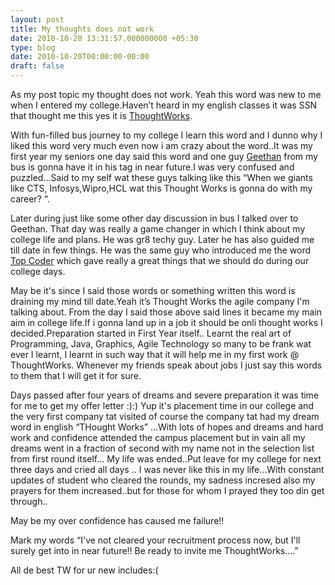 ```yaml
---
layout: post
title: My thoughts does not work
date: 2010-10-20 13:31:57.000000000 +05:30
type: blog
date: 2010-10-20T00:00:00-00:00
draft: false
---
```

As my post topic my thought does not work. Yeah this word was new to me when I entered my college.Haven’t heard in my english classes it was SSN that thought me this yes it is [ThoughtWorks](http://www.thoughtworks.com/).

With fun-filled bus journey to my college I learn this word and I dunno why I liked this word very much even now i am crazy about the word..It was my first year my seniors one day said this word and one guy  [Geethan](https://www.facebook.com/jeygeethan) from my bus is gonna have it in his tag in near future.I was very confused and puzzled…Said to my self wat these guys talking like this “When we giants like CTS, Infosys,Wipro,HCL wat this Thought Works is gonna do with my career? “.

Later during just like some other day discussion in bus I talked over to Geethan. That day was really a game changer in which I think about my college life and plans. He was gr8 techy guy. Later he has also guided me till date in few things. He was the same guy who introduced me the word [Top Coder](http://www.topcoder.com/) which gave really a great things that we should do during our college days.

May be it's since I said those words or something written this word is draining my mind till date.Yeah it’s Thought Works the agile company I'm talking about. From the day I said those above said lines it became my main aim in college life.If i gonna land up in a job it should be onli thought works I decided.Preparation started in First Year itself..
Learnt the real art of Programming, Java, Graphics, Agile Technology so many to be frank wat ever I learnt, I learnt in such way that it will help me in my first work @ ThoughtWorks. Whenever my friends speak about jobs I just say this words to them that I will get it for sure.


Days passed after four years of dreams and severe preparation it was time for me to get my offer letter :):) Yup it's placement time in our college and  the very first company tat visited  of course the company tat had my dream word in english “THought Works” …With lots of hopes and dreams and hard work and confidence attended the campus placement but in vain all my dreams went in a fraction of second with my name not in the selection list from first round itself… My life was ended..Put leave for my college for next three days and cried all days .. I was never like this in my life…With constant updates of student who cleared the rounds, my sadness incresed also my prayers for them increased..but for those for whom I prayed they too din get through..

May be my over confidence has caused me failure!!

Mark my words “I've not cleared your recruitment process now, but I'll surely get into in near future!! Be ready to invite me ThoughtWorks….”

All de best TW for ur new includes:(
